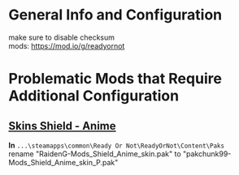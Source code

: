 # General Info and Configuration 
make sure to disable checksum   
mods: https://mod.io/g/readyornot   


# Problematic Mods that Require Additional Configuration
## [Skins Shield - Anime](https://mod.io/g/readyornot/m/skins-shield-anime)
**In** `...\steamapps\common\Ready Or Not\ReadyOrNot\Content\Paks`          
rename "RaidenG-Mods_Shield_Anime_skin.pak" to "pakchunk99-Mods_Shield_Anime_skin_P.pak" 


